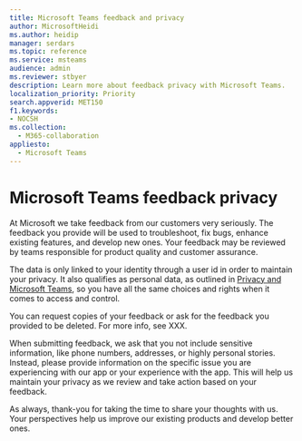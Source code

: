 ```yaml
---
title: Microsoft Teams feedback and privacy
author: MicrosoftHeidi
ms.author: heidip
manager: serdars
ms.topic: reference
ms.service: msteams
audience: admin
ms.reviewer: stbyer
description: Learn more about feedback privacy with Microsoft Teams.
localization_priority: Priority
search.appverid: MET150
f1.keywords:
- NOCSH
ms.collection: 
  - M365-collaboration
appliesto: 
  - Microsoft Teams
---
```


# Microsoft Teams feedback privacy

At Microsoft we take feedback from our customers very seriously. The feedback you provide will be used to troubleshoot, fix bugs, enhance existing features, and develop new ones. Your feedback may be reviewed by teams responsible for product quality and customer assurance.

The data is only linked to your identity through a user id in order to maintain your privacy. It also qualifies as personal data, as outlined in [Privacy and Microsoft Teams](teams-privacy.md), so you have all the same choices and rights when it comes to access and control.

You can request copies of your feedback or ask for the feedback you provided to be deleted. For more info, see XXX.

When submitting feedback, we ask that you not include sensitive information, like phone numbers, addresses, or highly personal stories. Instead, please provide information on the specific issue you are experiencing with our app or your experience with the app. This will help us maintain your privacy as we review and take action based on your feedback.

As always, thank-you for taking the time to share your thoughts with us. Your perspectives help us improve our existing products and develop better ones.
